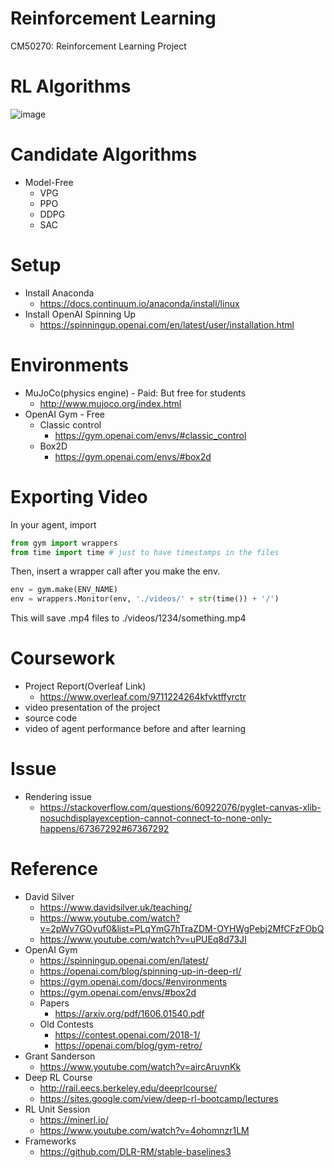 # Reinforcement Learning
CM50270: Reinforcement Learning Project

# RL Algorithms
![image](https://user-images.githubusercontent.com/366335/114033371-1c666400-9875-11eb-93fd-7cfb998ce0f8.png)

# Candidate Algorithms
- Model-Free
  - VPG
  - PPO
  - DDPG
  - SAC

# Setup
- Install Anaconda
  - https://docs.continuum.io/anaconda/install/linux
- Install OpenAI Spinning Up
  - https://spinningup.openai.com/en/latest/user/installation.html

# Environments
- MuJoCo(physics engine) - Paid: But free for students
  - http://www.mujoco.org/index.html
- OpenAI Gym - Free
  - Classic control
    - https://gym.openai.com/envs/#classic_control
  - Box2D
    - https://gym.openai.com/envs/#box2d

# Exporting Video
In your agent, import
```python
from gym import wrappers
from time import time # just to have timestamps in the files
```
Then, insert a wrapper call after you make the env.
```python
env = gym.make(ENV_NAME)
env = wrappers.Monitor(env, './videos/' + str(time()) + '/')
```
This will save .mp4 files to ./videos/1234/something.mp4

# Coursework
- Project Report(Overleaf Link)
  - https://www.overleaf.com/9711224264kfvktffyrctr
- video presentation of the project
- source code
- video of agent performance before and after learning

# Issue
- Rendering issue
  - https://stackoverflow.com/questions/60922076/pyglet-canvas-xlib-nosuchdisplayexception-cannot-connect-to-none-only-happens/67367292#67367292

# Reference
- David Silver
  - https://www.davidsilver.uk/teaching/
  - https://www.youtube.com/watch?v=2pWv7GOvuf0&list=PLqYmG7hTraZDM-OYHWgPebj2MfCFzFObQ
  - https://www.youtube.com/watch?v=uPUEq8d73JI
- OpenAI Gym
  - https://spinningup.openai.com/en/latest/
  - https://openai.com/blog/spinning-up-in-deep-rl/
  - https://gym.openai.com/docs/#environments
  - https://gym.openai.com/envs/#box2d
  - Papers
    - https://arxiv.org/pdf/1606.01540.pdf
  - Old Contests
    - https://contest.openai.com/2018-1/
    - https://openai.com/blog/gym-retro/
- Grant Sanderson
  - https://www.youtube.com/watch?v=aircAruvnKk
- Deep RL Course
  - http://rail.eecs.berkeley.edu/deeprlcourse/
  - https://sites.google.com/view/deep-rl-bootcamp/lectures
- RL Unit Session
  - https://minerl.io/
  - https://www.youtube.com/watch?v=4ohomnzr1LM
- Frameworks
  - https://github.com/DLR-RM/stable-baselines3
